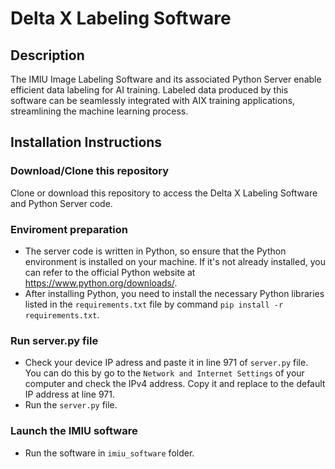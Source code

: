 # Delta X Labeling Software

## Description

The IMIU Image Labeling Software and its associated Python Server enable efficient data labeling for AI training. Labeled data produced by this software can be seamlessly integrated with AIX training applications, streamlining the machine learning process.

## Installation Instructions

### Download/Clone this repository

Clone or download this repository to access the Delta X Labeling Software and Python Server code.

### Enviroment preparation

* The server code is written in Python, so ensure that the Python environment is installed on your machine. If it's not already installed, you can refer to the official Python website at https://www.python.org/downloads/.
* After installing Python, you need to install the necessary Python libraries listed in the `requirements.txt` file by command `pip install -r requirements.txt`.

### Run server.py file

* Check your device IP adress and paste it in line 971 of `server.py` file. You can do this by go to the `Network and Internet Settings` of your computer and check the IPv4 address. Copy it and replace to the default IP address at line 971.
* Run the `server.py` file.

### Launch the IMIU software

* Run the software in `imiu_software` folder.

